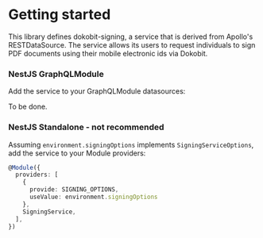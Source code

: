 # Getting started

This library defines dokobit-signing, a service that is derived from Apollo's RESTDataSource.
The service allows its users to request individuals to sign PDF documents using their mobile electronic ids via Dokobit.

### NestJS GraphQLModule

Add the service to your GraphQLModule datasources:

To be done.

### NestJS Standalone - not recommended

Assuming `environment.signingOptions` implements `SigningServiceOptions`, add the service to your Module providers:

```typescript
@Module({
  providers: [
    {
      provide: SIGNING_OPTIONS,
      useValue: environment.signingOptions
    },
    SigningService,
  ],
})
```
